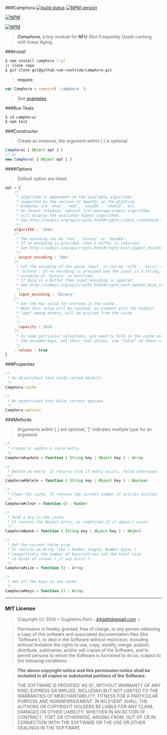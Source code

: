 ###Camphora
[![build status](https://secure.travis-ci.org/rootslab/camphora.png?branch=master)](http://travis-ci.org/rootslab/camphora) 
[![NPM version](https://badge.fury.io/js/camphora.png)](http://badge.fury.io/js/camphora)

[![NPM](https://nodei.co/npm/camphora.png?downloads=true&stars=true)](https://nodei.co/npm/camphora/)

[![NPM](https://nodei.co/npm-dl/camphora.png)](https://nodei.co/npm/camphora/)

> _**Camphora**_, a tiny module for __NFU__ (Not Frequently Used) caching, with linear Aging.

###Install

```bash
$ npm install camphora [-g]
// clone repo
$ git clone git@github.com:rootslab/camphora.git
```
> __require__ 

```javascript
var Camphora = require( 'camphora' );
```
> See [examples](example/).

###Run Tests

```bash
$ cd camphora/
$ npm test
```
###Constructor

> Create an instance, the argument within [ ] is optional.

```javascript
Camphora( [ Object opt ] )
// or
new Camphora( [ Object opt ] )
```

####Options

> Default option are listed.

```javascript
opt = {
    /*
     * algorithm is dependent on the available algorithms
     * supported by the version of OpenSSL on the platform.
     * Examples are 'sha1', 'md5', 'sha256', 'sha512', etc.
     * On recent releases, openssl list-message-digest-algorithms
     * will display the available digest algorithms.
     * See http://nodejs.org/api/crypto.html#crypto_crypto_createhash_algorithm.
     */
    algorithm : 'sha1'
    /*
     * The encoding can be 'hex', 'binary' or 'base64'.
     * If no encoding is provided, then a buffer is returned.
     * See http://nodejs.org/api/crypto.html#crypto_hash_digest_encoding
     */
    , output_encoding : 'hex'
    /*
     * set the encoding of the given input, it can be 'utf8', 'ascii' or 
     * 'binary'. If no encoding is provided and the input is a string, an
     * encoding of 'binary' is enforced.
     * If data is a Buffer then input_encoding is ignored.
     * See http://nodejs.org/api/crypto.html#crypto_hash_update_data_input_encoding
     */
    , input_encoding : 'binary'
    /*
     * Set the max value for entries in the cache.
     * When this value will be reached, an element with the highest
     * "age" among others, will be evicted from the cache.
     *
     */
    , capacity : 1024
    /*
     * In some particular situations, you need to hold in the cache only
     * the encoded keys, not their real values, use "false" in these cases.
     */
    , values : true
}
```

###Properties

```javascript
/*
 * An object/hash that holds cached objects
 */
Camphora.cache

/*
 * An object/hash that holds current options
 */
Camphora.options

```

###Methods

> Arguments within [ ] are optional, '|' indicates multiple type for an argument.

```javascript
/*
 * create or update a cache entry.
 */
Camphora#update = function ( String key | Object key ) : Array

/*
 * Delete an entry. It returns true if entry exists, false otherwise.
 */
Camphora#delete = function ( String key | Object key ) : Boolean

/*
 * Clear the cache. It returns the current number of entries evicted.
 */
Camphora#clear = function () : Number

/*
 * Peek a key in the cache. 
 * It returns the Object entry, or undefined if it doesn't exist.
 */
Camphora#peek = function ( String key | Object key ) : Object

/*
 * Get the current cache size.
 * It returns an Array like [ Number length, Number bytes ]
 * respectively the number of keys/entries and the total size
 * in bytes of values ( if any esist ).
 */
Camphora#size = function () : Array

/*
 * Get all the keys in the cache
 */
Camphora#keys = function () : Array
```

------------------------------------------------------------------------


### MIT License

> Copyright (c) 2014 &lt; Guglielmo Ferri : 44gatti@gmail.com &gt;

> Permission is hereby granted, free of charge, to any person obtaining
> a copy of this software and associated documentation files (the
> 'Software'), to deal in the Software without restriction, including
> without limitation the rights to use, copy, modify, merge, publish,
> distribute, sublicense, and/or sell copies of the Software, and to
> permit persons to whom the Software is furnished to do so, subject to
> the following conditions:

> __The above copyright notice and this permission notice shall be
> included in all copies or substantial portions of the Software.__

> THE SOFTWARE IS PROVIDED 'AS IS', WITHOUT WARRANTY OF ANY KIND,
> EXPRESS OR IMPLIED, INCLUDING BUT NOT LIMITED TO THE WARRANTIES OF
> MERCHANTABILITY, FITNESS FOR A PARTICULAR PURPOSE AND NONINFRINGEMENT.
> IN NO EVENT SHALL THE AUTHORS OR COPYRIGHT HOLDERS BE LIABLE FOR ANY
> CLAIM, DAMAGES OR OTHER LIABILITY, WHETHER IN AN ACTION OF CONTRACT,
> TORT OR OTHERWISE, ARISING FROM, OUT OF OR IN CONNECTION WITH THE
> SOFTWARE OR THE USE OR OTHER DEALINGS IN THE SOFTWARE.